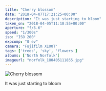 ```yaml
---
title: "Cherry blossom"
date: "2018-04-07T17:21:25+00:00"
description: "It was just starting to bloom"
taken_on: "2018-04-05T11:18:55+00:00"
aperture: "f/5.6"
speed: "1/300s"
iso: "ISO 200"
expcomp: "0 ev"
camera: "Fujifilm X100T"
tags: ['trees', 'sky', 'flowers']
albums: ['North Norfolk']
imageurl: "norfolk_180405111855.jpg"
---
```


![Cherry blossom](https://wingsopenwide-images.s3.amazonaws.com/xs/norfolk_180405111855.jpg)

It was just starting to bloom
